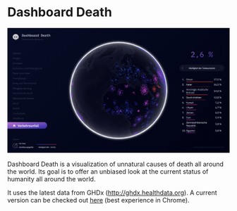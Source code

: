 # Dashboard Death

![alt text](/assets/DashboardDeath-Website.png)

Dashboard Death is a visualization of unnatural causes of death all around the world. Its goal is to offer an unbiased look at the current status of humanity all around the world.

It uses the latest data from GHDx (http://ghdx.healthdata.org).
A current version can be checked out [here](http://www.dashboard-death.janalex.me) (best experience in Chrome).
